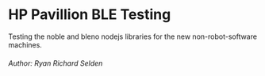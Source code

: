 # HP Pavillion BLE Testing
Testing the noble and bleno nodejs libraries for the new non-robot-software machines.

###### Author: Ryan Richard Selden